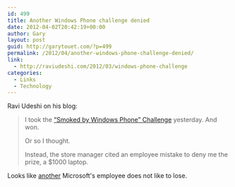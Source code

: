 ```yaml
---
id: 499
title: Another Windows Phone challenge denied
date: 2012-04-02T20:42:19+00:00
author: Gary
layout: post
guid: http://garytouet.com/?p=499
permalink: /2012/04/another-windows-phone-challenge-denied/
link:
  - http://raviudeshi.com/2012/03/windows-phone-challenge
categories:
  - Links
  - Technology
---
```


Ravi Udeshi on his blog:
<blockquote>I took the <a href="http://www.theverge.com/2012/3/23/2896775/microsoft-store-windows-phone-challenge">“Smoked by Windows Phone” Challenge</a> yesterday. And won.

Or so I thought.

Instead, the store manager cited an employee mistake to deny me the prize, a $1000 laptop.</blockquote>

Looks like <a href="http://garytouet.com/2012/03/he-won-the-windows-phone-challenge-oh-wait-he-didnt/">another</a> Microsoft's employee does not like to lose.
